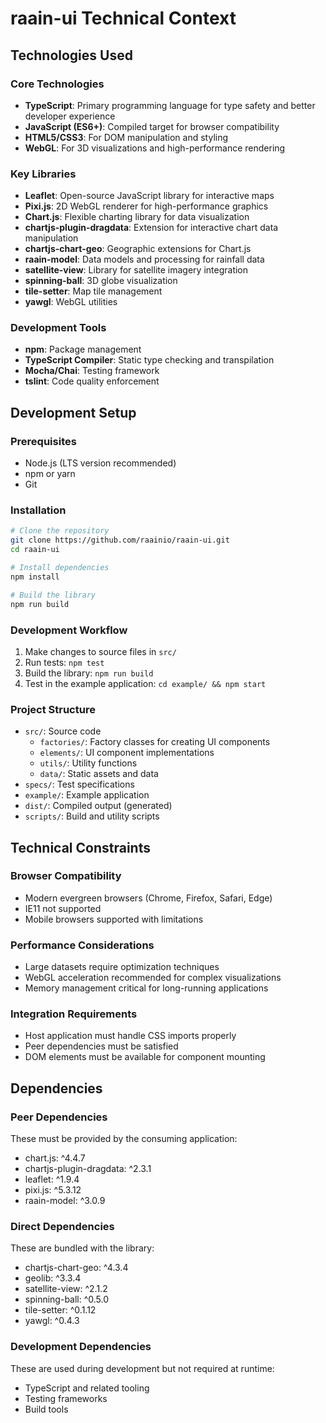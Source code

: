 # raain-ui Technical Context

## Technologies Used

### Core Technologies

- **TypeScript**: Primary programming language for type safety and better developer experience
- **JavaScript (ES6+)**: Compiled target for browser compatibility
- **HTML5/CSS3**: For DOM manipulation and styling
- **WebGL**: For 3D visualizations and high-performance rendering

### Key Libraries

- **Leaflet**: Open-source JavaScript library for interactive maps
- **Pixi.js**: 2D WebGL renderer for high-performance graphics
- **Chart.js**: Flexible charting library for data visualization
- **chartjs-plugin-dragdata**: Extension for interactive chart data manipulation
- **chartjs-chart-geo**: Geographic extensions for Chart.js
- **raain-model**: Data models and processing for rainfall data
- **satellite-view**: Library for satellite imagery integration
- **spinning-ball**: 3D globe visualization
- **tile-setter**: Map tile management
- **yawgl**: WebGL utilities

### Development Tools

- **npm**: Package management
- **TypeScript Compiler**: Static type checking and transpilation
- **Mocha/Chai**: Testing framework
- **tslint**: Code quality enforcement

## Development Setup

### Prerequisites

- Node.js (LTS version recommended)
- npm or yarn
- Git

### Installation

```bash
# Clone the repository
git clone https://github.com/raainio/raain-ui.git
cd raain-ui

# Install dependencies
npm install

# Build the library
npm run build
```

### Development Workflow

1. Make changes to source files in `src/`
2. Run tests: `npm test`
3. Build the library: `npm run build`
4. Test in the example application: `cd example/ && npm start`

### Project Structure

- `src/`: Source code
    - `factories/`: Factory classes for creating UI components
    - `elements/`: UI component implementations
    - `utils/`: Utility functions
    - `data/`: Static assets and data
- `specs/`: Test specifications
- `example/`: Example application
- `dist/`: Compiled output (generated)
- `scripts/`: Build and utility scripts

## Technical Constraints

### Browser Compatibility

- Modern evergreen browsers (Chrome, Firefox, Safari, Edge)
- IE11 not supported
- Mobile browsers supported with limitations

### Performance Considerations

- Large datasets require optimization techniques
- WebGL acceleration recommended for complex visualizations
- Memory management critical for long-running applications

### Integration Requirements

- Host application must handle CSS imports properly
- Peer dependencies must be satisfied
- DOM elements must be available for component mounting

## Dependencies

### Peer Dependencies

These must be provided by the consuming application:

- chart.js: ^4.4.7
- chartjs-plugin-dragdata: ^2.3.1
- leaflet: ^1.9.4
- pixi.js: ^5.3.12
- raain-model: ^3.0.9

### Direct Dependencies

These are bundled with the library:

- chartjs-chart-geo: ^4.3.4
- geolib: ^3.3.4
- satellite-view: ^2.1.2
- spinning-ball: ^0.5.0
- tile-setter: ^0.1.12
- yawgl: ^0.4.3

### Development Dependencies

These are used during development but not required at runtime:

- TypeScript and related tooling
- Testing frameworks
- Build tools
